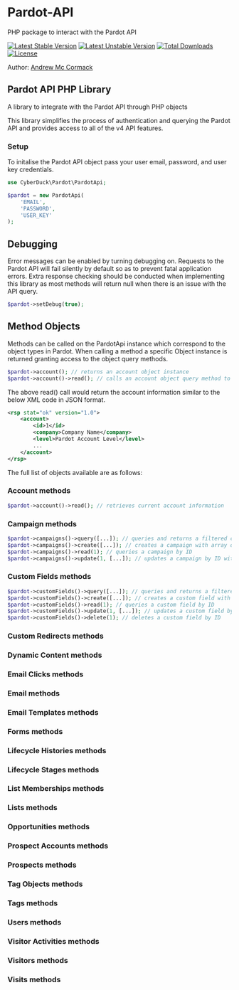 # Pardot-API
PHP package to interact with the Pardot API

[![Latest Stable Version](https://poser.pugx.org/cyber-duck/Pardot-API/v/stable)](https://packagist.org/packages/cyber-duck/Pardot-API)
[![Latest Unstable Version](https://poser.pugx.org/cyber-duck/Pardot-API/v/unstable)](https://packagist.org/packages/cyber-duck/Pardot-API)
[![Total Downloads](https://poser.pugx.org/cyber-duck/Pardot-API/downloads)](https://packagist.org/packages/cyber-duck/Pardot-API)
[![License](https://poser.pugx.org/cyber-duck/Pardot-API/license)](https://packagist.org/packages/cyber-duck/Pardot-API)

Author: [Andrew Mc Cormack](https://github.com/Andrew-Mc-Cormack)

## Pardot API PHP Library

A library to integrate with the Pardot API through PHP objects

This library simplifies the process of authentication and querying the Pardot API and provides access to all of the v4 API features.

### Setup

To initalise the Pardot API object pass your user email, password, and user key credentials.

```php
use CyberDuck\Pardot\PardotApi;

$pardot = new PardotApi(
    'EMAIL',
    'PASSWORD',
    'USER_KEY'
);
```

## Debugging

Error messages can be enabled by turning debugging on. Requests to the Pardot API will fail silently by default so as to prevent
fatal application errors. Extra response checking should be conducted when implementing this library as most methods will return
null when there is an issue with the API query.

```php
$pardot->setDebug(true);
```

## Method Objects

Methods can be called on the PardotApi instance which correspond to the object types in Pardot. When calling a method a specific Object instance is returned granting access to the object query methods.

```php
$pardot->account(); // returns an account object instance
$pardot->account()->read(); // calls an account object query method to return a result
```

The above read() call would return the account information similar to the below XML code in JSON format.

```xml
<rsp stat="ok" version="1.0">
    <account>
        <id>1</id>
        <company>Company Name</company>
        <level>Pardot Account Level</level>
        ...
    </account>
</rsp>
```

The full list of objects available are as follows:

### Account methods

```php
$pardot->account()->read(); // retrieves current account information
```

### Campaign methods

```php
$pardot->campaigns()->query([...]); // queries and returns a filtered campaign list
$pardot->campaigns()->create([...]); // creates a campaign with array data
$pardot->campaigns()->read(1); // queries a campaign by ID
$pardot->campaigns()->update(1, [...]); // updates a campaign by ID with array data 
```

### Custom Fields methods

```php
$pardot->customFields()->query([...]); // queries and returns a filtered custom field list
$pardot->customFields()->create([...]); // creates a custom field with array data
$pardot->customFields()->read(1); // queries a custom field by ID
$pardot->customFields()->update(1, [...]); // updates a custom field by ID with array data 
$pardot->customFields()->delete(1); // deletes a custom field by ID
```

### Custom Redirects methods

### Dynamic Content methods

### Email Clicks methods

### Email methods

### Email Templates methods

### Forms methods

### Lifecycle Histories methods

### Lifecycle Stages methods

### List Memberships methods

### Lists methods

### Opportunities methods

### Prospect Accounts methods

### Prospects methods

### Tag Objects methods

### Tags methods

### Users methods

### Visitor Activities methods

### Visitors methods

### Visits methods
